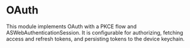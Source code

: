 # OAuth

This module implements OAuth with a PKCE flow and ASWebAuthenticationSession.  It is configurable for authorizing, fetching access and refresh tokens, and persisting tokens to the device keychain.
